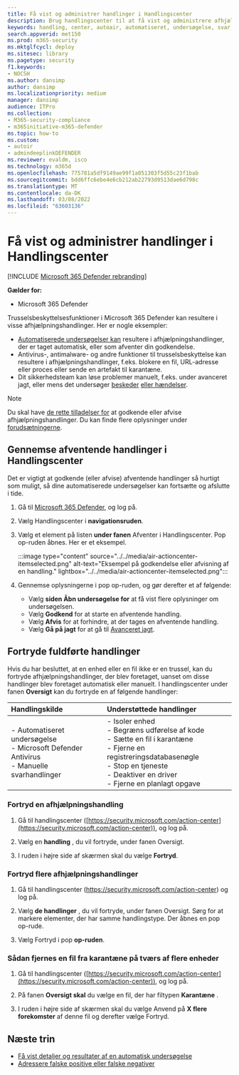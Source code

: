 ```yaml
---
title: Få vist og administrer handlinger i Handlingscenter
description: Brug handlingscenter til at få vist og administrere afhjælpningshandlinger
keywords: handling, center, autoair, automatiseret, undersøgelse, svar, afhjælpning
search.appverid: met150
ms.prod: m365-security
ms.mktglfcycl: deploy
ms.sitesec: library
ms.pagetype: security
f1.keywords:
- NOCSH
ms.author: dansimp
author: dansimp
ms.localizationpriority: medium
manager: dansimp
audience: ITPro
ms.collection:
- M365-security-compliance
- m365initiative-m365-defender
ms.topic: how-to
ms.custom:
- autoir
- admindeeplinkDEFENDER
ms.reviewer: evaldm, isco
ms.technology: m365d
ms.openlocfilehash: 775781a5df9149ae99f1a051303f5d55c23f1bab
ms.sourcegitcommit: bdd6ffc6ebe4e6cb212ab22793d9513dae6d798c
ms.translationtype: MT
ms.contentlocale: da-DK
ms.lasthandoff: 03/08/2022
ms.locfileid: "63603136"
---
```

# <a name="view-and-manage-actions-in-the-action-center"></a>Få vist og administrer handlinger i Handlingscenter

[!INCLUDE [Microsoft 365 Defender rebranding](../includes/microsoft-defender.md)]


**Gælder for:**
- Microsoft 365 Defender

Trusselsbeskyttelsesfunktioner i Microsoft 365 Defender kan resultere i visse afhjælpningshandlinger. Her er nogle eksempler:

- [Automatiserede undersøgelser kan](m365d-autoir.md) resultere i afhjælpningshandlinger, der er taget automatisk, eller som afventer din godkendelse.
- Antivirus-, antimalware- og andre funktioner til trusselsbeskyttelse kan resultere i afhjælpningshandlinger, f.eks. blokere en fil, URL-adresse eller proces eller sende en artefakt til karantæne.
- Dit sikkerhedsteam kan løse problemer manuelt, f.eks. under avanceret jagt, eller mens det undersøger [beskeder](investigate-alerts.md) [eller hændelser](investigate-incidents.md).[](advanced-hunting-overview.md)

> [!NOTE]
> Du skal have [de rette tilladelser for](m365d-action-center.md#required-permissions-for-action-center-tasks) at godkende eller afvise afhjælpningshandlinger. Du kan finde flere oplysninger under [forudsætningerne](m365d-configure-auto-investigation-response.md#prerequisites-for-automated-investigation-and-response-in-microsoft-365-defender).

## <a name="review-pending-actions-in-the-action-center"></a>Gennemse afventende handlinger i Handlingscenter

Det er vigtigt at godkende (eller afvise) afventende handlinger så hurtigt som muligt, så dine automatiserede undersøgelser kan fortsætte og afslutte i tide. 

1. Gå til <a href="https://go.microsoft.com/fwlink/p/?linkid=2077139" target="_blank">Microsoft 365 Defender,</a> og log på. 

2. Vælg Handlingscenter i **navigationsruden**. 

3. Vælg et element på listen **under fanen** Afventer i Handlingscenter. Pop op-ruden åbnes. Her er et eksempel.

   :::image type="content" source="../../media/air-actioncenter-itemselected.png" alt-text="Eksempel på godkendelse eller afvisning af en handling." lightbox="../../media/air-actioncenter-itemselected.png":::

4. Gennemse oplysningerne i pop op-ruden, og gør derefter et af følgende:
   - Vælg **siden Åbn undersøgelse for** at få vist flere oplysninger om undersøgelsen.
   - Vælg **Godkend** for at starte en afventende handling.
   - Vælg **Afvis** for at forhindre, at der tages en afventende handling.
   - Vælg **Gå på jagt** for at gå til [Avanceret jagt](advanced-hunting-overview.md). 

## <a name="undo-completed-actions"></a>Fortryde fuldførte handlinger

Hvis du har besluttet, at en enhed eller en fil ikke er en trussel, kan du fortryde afhjælpningshandlinger, der blev foretaget, uanset om disse handlinger blev foretaget automatisk eller manuelt. I handlingscenter under fanen **Oversigt** kan du fortryde en af følgende handlinger:  

| Handlingskilde | Understøttede handlinger |
|:---|:---|
| - Automatiseret undersøgelse <br/>- Microsoft Defender Antivirus <br/>- Manuelle svarhandlinger | - Isoler enhed <br/>- Begræns udførelse af kode <br/>- Sætte en fil i karantæne <br/>- Fjerne en registreringsdatabasenøgle <br/>- Stop en tjeneste <br/>- Deaktiver en driver <br/>- Fjerne en planlagt opgave |

### <a name="undo-one-remediation-action"></a>Fortryd en afhjælpningshandling

1. Gå til handlingscenter ([https://security.microsoft.com/action-center](https://security.microsoft.com/action-center)), og log på.

2. Vælg en **handling** , du vil fortryde, under fanen Oversigt.

3. I ruden i højre side af skærmen skal du vælge **Fortryd**.

### <a name="undo-multiple-remediation-actions"></a>Fortryd flere afhjælpningshandlinger

1. Gå til handlingscenter (https://security.microsoft.com/action-center) og log på.

2. Vælg **de handlinger** , du vil fortryde, under fanen Oversigt. Sørg for at markere elementer, der har samme handlingstype. Der åbnes en pop op-rude.

3. Vælg Fortryd i pop **op-ruden**.

### <a name="to-remove-a-file-from-quarantine-across-multiple-devices"></a>Sådan fjernes en fil fra karantæne på tværs af flere enheder 

1. Gå til handlingscenter ([https://security.microsoft.com/action-center](https://security.microsoft.com/action-center)), og log på.

2. På fanen **Oversigt skal** du vælge en fil, der har filtypen **Karantæne** .

3. I ruden i højre side af skærmen skal du vælge Anvend på **X flere forekomster** af denne fil og derefter vælge Fortryd.

## <a name="next-steps"></a>Næste trin

- [Få vist detaljer og resultater af en automatisk undersøgelse](m365d-autoir-results.md)
- [Adressere falske positive eller falske negativer](m365d-autoir-report-false-positives-negatives.md)
